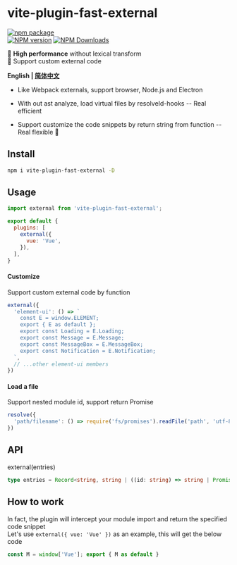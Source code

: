 # vite-plugin-fast-external

[![npm package](https://nodei.co/npm/vite-plugin-fast-external.png?downloads=true&downloadRank=true&stars=true)](https://www.npmjs.com/package/vite-plugin-fast-external)
<br/>
[![NPM version](https://img.shields.io/npm/v/vite-plugin-fast-external.svg?style=flat)](https://npmjs.org/package/vite-plugin-fast-external)
[![NPM Downloads](https://img.shields.io/npm/dm/vite-plugin-fast-external.svg?style=flat)](https://npmjs.org/package/vite-plugin-fast-external)

🚀 **High performance** without lexical transform  
🌱 Support custom external code

**English | [简体中文](https://github.com/caoxiemeihao/vite-plugins/blob/main/packages/fast-external/README.zh-CN.md)**

- Like Webpack externals, support browser, Node.js and Electron

- With out ast analyze, load virtual files by resolveId-hooks -- Real efficient

- Support customize the code snippets by return string from function -- Real flexible 🎉  

## Install

```bash
npm i vite-plugin-fast-external -D
```

## Usage

```js
import external from 'vite-plugin-fast-external';

export default {
  plugins: [
    external({
      vue: 'Vue',
    }),
  ],
}
```

#### Customize

Support custom external code by function

```js
external({
  'element-ui': () => `
    const E = window.ELEMENT;
    export { E as default };
    export const Loading = E.Loading;
    export const Message = E.Message;
    export const MessageBox = E.MessageBox;
    export const Notification = E.Notification;
  `,
  // ...other element-ui members
})
```

#### Load a file

Support nested module id, support return Promise

```ts
resolve({
  'path/filename': () => require('fs/promises').readFile('path', 'utf-8'),
})
```

## API

external(entries)

```ts
type entries = Record<string, string | ((id: string) => string | Promise<string>)>;
```

## How to work

In fact, the plugin will intercept your module import and return the specified code snippet  
Let's use `external({ vue: 'Vue' })` as an example, this will get the below code  

```js
const M = window['Vue']; export { M as default }
```
